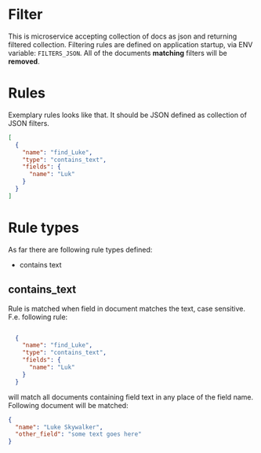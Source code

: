 # Filter
This is microservice accepting collection of docs as json and returning filtered collection.
Filtering rules are defined on application startup, via ENV variable: `FILTERS_JSON`. All of the documents
**matching** filters will be **removed**.

# Rules
Exemplary rules looks like that.  It should be JSON defined as collection of JSON filters.
```json
[
  {
    "name": "find_Luke",
    "type": "contains_text",
    "fields": {
      "name": "Luk"
    }
  }
]
```

# Rule types
As far there are following rule types defined:
- contains text


## contains_text
Rule is matched when field in document matches the text, case sensitive. F.e. following rule:
```json

  {
    "name": "find_Luke",
    "type": "contains_text",
    "fields": {
      "name": "Luk"
    }
  }
```
will match all documents containing field text in any place of the field name.  Following document will be matched:
```json
{
  "name": "Luke Skywalker",
  "other_field": "some text goes here"
}
```

